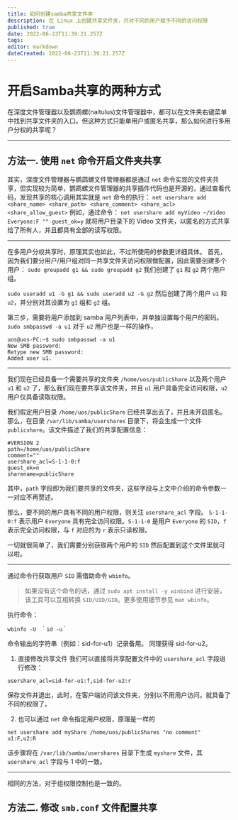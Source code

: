 ```yaml
---
title: 如何创建samba共享文件夹
description: 在 Linux 上创建共享文件夹，并对不同的用户赋予不同的访问权限
published: true
date: 2022-06-23T11:39:21.257Z
tags: 
editor: markdown
dateCreated: 2022-06-23T11:39:21.257Z
---
```


# 开启Samba共享的两种方式
在深度文件管理器以及鹦鹉螺(naitulus)文件管理器中，都可以在文件夹右键菜单中找到共享文件夹的入口。但这种方式只能单用户或匿名共享，那么如何进行多用户分权的共享呢？

---
## 方法一. 使用 `net` 命令开启文件夹共享

其实，深度文件管理器与鹦鹉螺文件管理器都是通过 `net` 命令实现的文件夹共享，但实现较为简单，鹦鹉螺文件管理器的共享插件代码也是开源的，通过查看代码，发现共享的核心调用其实就是 `net` 命令的执行：
`net usershare add <share_name> <share_path> <share_comment> <share_acl> <share_allow_guest>`
例如，通过命令：
`net usershare add myVideo ~/Video Everyone:F "" guest_ok=y`
就将用户目录下的 Video 文件夹，以匿名的方式共享给了所有人，并且都具有全部的读写权限。

---

在多用户分权共享时，原理其实也如此，不过所使用的参数更详细具体。
首先，因为我们要分用户/用户组对同一共享文件夹访问权限做配置，因此需要创建多个用户：
`sudo groupadd g1 && sudo groupadd g2`
我们创建了 `g1` 和 `g2` 两个用户组。

`sudo useradd u1 -G g1 && sudo useradd u2 -G g2`
然后创建了两个用户 `u1` 和 `u2`，并分别对其设置为 `g1` 组和 `g2` 组。

第三步，需要将用户添加到 samba 用户列表中，并单独设置每个用户的密码。
`sudo smbpasswd -a u1`
对于 `u2` 用户也是一样的操作，
```
uos@uos-PC:~$ sudo smbpasswd -a u1
New SMB password:
Retype new SMB password:
Added user u1.

```

---

我们现在已经具备一个需要共享的文件夹 `/home/uos/publicShare` 以及两个用户 `u1` 和 `u2` 了，那么我们现在要共享该文件夹，并且 `u1` 用户具备完全访问权限，`u2` 用户仅具备读取权限。

我们假定用户目录 `/home/uos/publicShare` 已经共享出去了，并且未开启匿名。那么，在目录 `/var/lib/samba/usershares` 目录下，将会生成一个文件 `publicshare`。该文件描述了我们的共享配置信息：

```
#VERSION 2
path=/home/uos/publicShare
comment=""
usershare_acl=S-1-1-0:f
guest_ok=n
sharename=publicShare

```
其中，`path` 字段即为我们要共享的文件夹，这些字段与上文中介绍的命令参数一一对应不再赘述。

那么，要不同的用户具有不同的用户权限，则关注 `usershare_acl` 字段。
`S-1-1-0:f` 表示用户 `Everyone` 具有完全访问权限。`S-1-1-0` 是用户 `Everyone` 的 `SID`，`f` 表示完全访问权限，与 `f` 对应的为 `r` 表示只读权限。

一切就很简单了，我们需要分别获取两个用户的 `SID` 然后配置到这个文件里就可以啦。

---

通过命令行获取用户 `SID` 需借助命令 `wbinfo`。
> 如果没有这个命令的话，通过 `sudo apt install -y winbind` 进行安装，该工具可以互相转换 `SID/UID/GID`。更多使用细节参见 `man wbinfo`。

执行命令：
```
wbinfo -U　｀id -u｀
```
命令输出的字符串（例如：sid-for-u1）记录备用。
同理获得 sid-for-u2。

1. 直接修改共享文件
我们可以直接将共享配置文件中的 `usershare_acl` 字段进行修改：
```
usershare_acl=sid-for-u1:f,sid-for-u2:r
```
保存文件并退出，此时，在客户端访问该文件夹，分别以不用用户访问，就具备了不同的权限了。

2. 也可以通过 `net` 命令指定用户权限，原理是一样的
```
net usershare add myShare /home/uos/publicShares "no comment" u1:F,u2:R
```

该步骤将在 `/var/lib/samba/usershares` 目录下生成 `myshare` 文件，其 `usershare_acl` 字段与 1 中的一致。

---

相同的方法，对于组权限控制也是一致的。


## 方法二. 修改 `smb.conf` 文件配置共享

